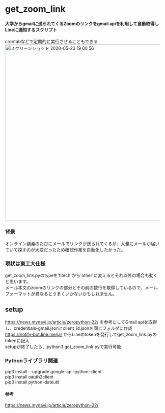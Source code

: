 # get_zoom_link
#### 大学からgmailに送られてくるZoomのリンクをgmail apiを利用して自動取得しLineに通知するスクリプト 
crontabなどで定期的に実行させることもできる  
<img width="573" alt="スクリーンショット 2020-05-23 19 00 56" src="https://user-images.githubusercontent.com/40427919/82727853-ff41a900-9d27-11ea-8761-e4fb964ec7bd.png">

### 背景  
オンライン講義のたびにメールでリンクが送られてくるが、大量にメールが届いていて探すのが大変だったため確認作業を自動化したかった。

### 現状は東工大仕様
get_zoom_link.pyのtypeを'titech'から'other'に変えるとそれ以外の場合も動くと思います。  
メール本文のzoomのリンクの部分とその前の数行を取得しているので、メールフォーマットが異なるとうまくいかないかもしれません。
## setup
https://news.mynavi.jp/article/zeropython-22/ を参考にしてGmail apiを取得し、credentials-gmail.jsonとclient_id.jsonを同じフォルダに作成  
https://notify-bot.line.me/ja/ からLineのtokenを発行してget_zoom_link.pyのtokenに記入  
setupが終了したら、python3 get_zoom_link.pyで実行可能
### Pythonライブラリ関連
pip3 install --upgrade google-api-python-client  
pip3 install oauth2client  
pip3 install python-dateutil

#### 参考
https://news.mynavi.jp/article/zeropython-22/

